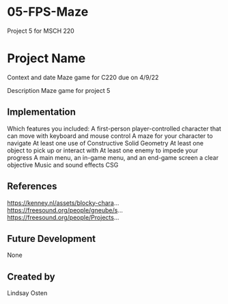# 05-FPS-Maze
Project 5 for MSCH 220
# Project Name
Context and date
Maze game for C220 due on 4/9/22

Description
Maze game for project 5

## Implementation
Which features you included:
A first-person player-controlled character that can move with keyboard and mouse control
A maze for your character to navigate
At least one use of Constructive Solid Geometry
At least one object to pick up or interact with
At least one enemy to impede your progress
A main menu, an in-game menu, and an end-game screen
a clear objective
Music and sound effects
CSG

## References
https://kenney.nl/assets/blocky-chara...
https://freesound.org/people/gneube/s...
https://freesound.org/people/Projects...

## Future Development
None

## Created by
Lindsay Osten
